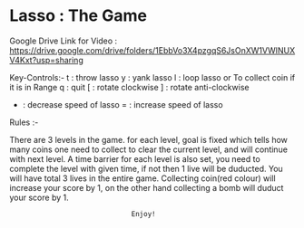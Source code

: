 # Lasso : The Game

Google Drive Link for Video :
https://drive.google.com/drive/folders/1EbbVo3X4pzgqS6JsOnXW1VWINUXV4Kxt?usp=sharing

Key-Controls:-
t : throw lasso
y : yank lasso
l : loop lasso or To collect coin if it is in Range
q : quit
[ : rotate clockwise
] : rotate anti-clockwise
- : decrease speed of lasso
= : increase speed of lasso


Rules :-

There are 3 levels in the game. for each level, goal is fixed which tells how many coins one need to collect to clear the current level, and will continue with next level.
A time barrier for each level is also set, you need to complete the level with given time, if not then 1 live will be duducted.
You will have total 3 lives in the entire game.
Collecting coin(red colour) will increase your score by 1, on the other hand collecting a bomb will duduct your score by 1.

                                  Enjoy!


